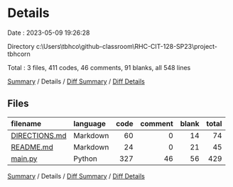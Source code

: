 # Details

Date : 2023-05-09 19:26:28

Directory c:\\Users\\tbhco\\github-classroom\\RHC-CIT-128-SP23\\project-tbhcorn

Total : 3 files,  411 codes, 46 comments, 91 blanks, all 548 lines

[Summary](results.md) / Details / [Diff Summary](diff.md) / [Diff Details](diff-details.md)

## Files
| filename | language | code | comment | blank | total |
| :--- | :--- | ---: | ---: | ---: | ---: |
| [DIRECTIONS.md](/DIRECTIONS.md) | Markdown | 60 | 0 | 14 | 74 |
| [README.md](/README.md) | Markdown | 24 | 0 | 21 | 45 |
| [main.py](/main.py) | Python | 327 | 46 | 56 | 429 |

[Summary](results.md) / Details / [Diff Summary](diff.md) / [Diff Details](diff-details.md)